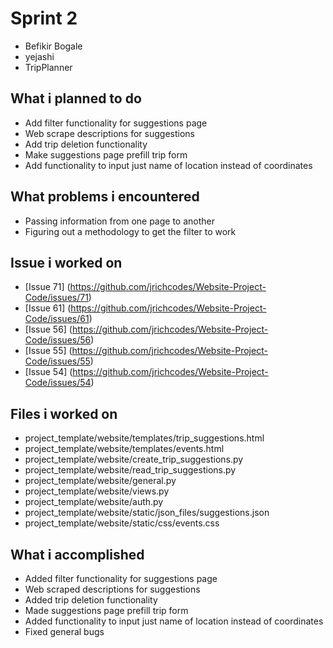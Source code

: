 # Sprint 2
- Befikir Bogale
- yejashi
- TripPlanner

## What i planned to do
- Add filter functionality for suggestions page
- Web scrape descriptions for suggestions
- Add trip deletion functionality
- Make suggestions page prefill trip form
- Add functionality to input just name of location instead of coordinates

## What problems i encountered
- Passing information from one page to another
- Figuring out a methodology to get the filter to work

## Issue i worked on
- [Issue 71] (https://github.com/jrichcodes/Website-Project-Code/issues/71)
- [Issue 61] (https://github.com/jrichcodes/Website-Project-Code/issues/61)
- [Issue 56] (https://github.com/jrichcodes/Website-Project-Code/issues/56)
- [Issue 55] (https://github.com/jrichcodes/Website-Project-Code/issues/55)
- [Issue 54] (https://github.com/jrichcodes/Website-Project-Code/issues/54)

## Files i worked on
- project_template/website/templates/trip_suggestions.html
- project_template/website/templates/events.html
- project_template/website/create_trip_suggestions.py
- project_template/website/read_trip_suggestions.py
- project_template/website/general.py
- project_template/website/views.py
- project_template/website/auth.py
- project_template/website/static/json_files/suggestions.json
- project_template/website/static/css/events.css

## What i accomplished
- Added filter functionality for suggestions page
- Web scraped descriptions for suggestions
- Added trip deletion functionality
- Made suggestions page prefill trip form
- Added functionality to input just name of location instead of coordinates
- Fixed general bugs